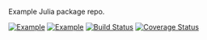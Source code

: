 Example Julia package repo.

[![Example](http://pkg.julialang.org/badges/Example_release.svg)](http://pkg.julialang.org/?pkg=Example&ver=release)
[![Example](http://pkg.julialang.org/badges/Example_nightly.svg)](http://pkg.julialang.org/?pkg=Example&ver=nightly)
[![Build Status](https://travis-ci.org/JuliaLang/Example.jl.svg?branch=master)](https://travis-ci.org/JuliaLang/Example.jl)
[![Coverage Status](https://img.shields.io/coveralls/JuliaLang/Example.jl.svg)](https://coveralls.io/r/JuliaLang/Example.jl)
